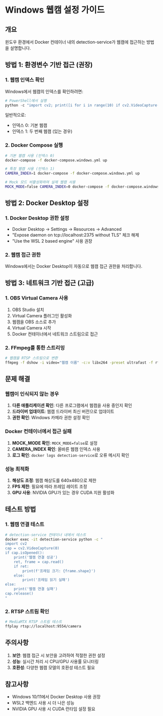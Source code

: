 # Windows 웹캠 설정 가이드

## 개요
윈도우 환경에서 Docker 컨테이너 내의 detection-service가 웹캠에 접근하는 방법을 설명합니다.

## 방법 1: 환경변수 기반 접근 (권장)

### 1. 웹캠 인덱스 확인
Windows에서 웹캠의 인덱스를 확인하려면:

```powershell
# PowerShell에서 실행
python -c "import cv2; print([i for i in range(10) if cv2.VideoCapture(i).isOpened()])"
```

일반적으로:
- 인덱스 0: 기본 웹캠
- 인덱스 1: 두 번째 웹캠 (있는 경우)

### 2. Docker Compose 실행
```bash
# 기본 웹캠 사용 (인덱스 0)
docker-compose -f docker-compose.windows.yml up

# 특정 웹캠 사용 (인덱스 1)
CAMERA_INDEX=1 docker-compose -f docker-compose.windows.yml up

# Mock 모드 비활성화하여 실제 웹캠 사용
MOCK_MODE=false CAMERA_INDEX=0 docker-compose -f docker-compose.windows.yml up
```

## 방법 2: Docker Desktop 설정

### 1. Docker Desktop 권한 설정
- Docker Desktop → Settings → Resources → Advanced
- "Expose daemon on tcp://localhost:2375 without TLS" 체크 해제
- "Use the WSL 2 based engine" 사용 권장

### 2. 웹캠 접근 권한
Windows에서는 Docker Desktop이 자동으로 웹캠 접근 권한을 처리합니다.

## 방법 3: 네트워크 기반 접근 (고급)

### 1. OBS Virtual Camera 사용
1. OBS Studio 설치
2. Virtual Camera 플러그인 활성화
3. 웹캠을 OBS 소스로 추가
4. Virtual Camera 시작
5. Docker 컨테이너에서 네트워크 스트림으로 접근

### 2. FFmpeg를 통한 스트리밍
```bash
# 웹캠을 RTSP 스트림으로 변환
ffmpeg -f dshow -i video="웹캠 이름" -c:v libx264 -preset ultrafast -f rtsp rtsp://localhost:8554/camera
```

## 문제 해결

### 웹캠이 인식되지 않는 경우
1. **다른 애플리케이션 확인**: 다른 프로그램에서 웹캠을 사용 중인지 확인
2. **드라이버 업데이트**: 웹캠 드라이버 최신 버전으로 업데이트
3. **권한 확인**: Windows 카메라 권한 설정 확인

### Docker 컨테이너에서 접근 실패
1. **MOCK_MODE 확인**: `MOCK_MODE=false`로 설정
2. **CAMERA_INDEX 확인**: 올바른 웹캠 인덱스 사용
3. **로그 확인**: `docker logs detection-service`로 오류 메시지 확인

### 성능 최적화
1. **해상도 조정**: 웹캠 해상도를 640x480으로 제한
2. **FPS 제한**: 필요에 따라 프레임 레이트 조정
3. **GPU 사용**: NVIDIA GPU가 있는 경우 CUDA 지원 활성화

## 테스트 방법

### 1. 웹캠 연결 테스트
```bash
# detection-service 컨테이너 내에서 테스트
docker exec -it detection-service python -c "
import cv2
cap = cv2.VideoCapture(0)
if cap.isOpened():
    print('웹캠 연결 성공')
    ret, frame = cap.read()
    if ret:
        print(f'프레임 크기: {frame.shape}')
    else:
        print('프레임 읽기 실패')
else:
    print('웹캠 연결 실패')
cap.release()
"
```

### 2. RTSP 스트림 확인
```bash
# MediaMTX RTSP 스트림 테스트
ffplay rtsp://localhost:9554/camera
```

## 주의사항

1. **보안**: 웹캠 접근 시 보안을 고려하여 적절한 권한 설정
2. **성능**: 실시간 처리 시 CPU/GPU 사용률 모니터링
3. **호환성**: 다양한 웹캠 모델의 호환성 테스트 필요

## 참고사항

- Windows 10/11에서 Docker Desktop 사용 권장
- WSL2 백엔드 사용 시 더 나은 성능
- NVIDIA GPU 사용 시 CUDA 런타임 설정 필요
